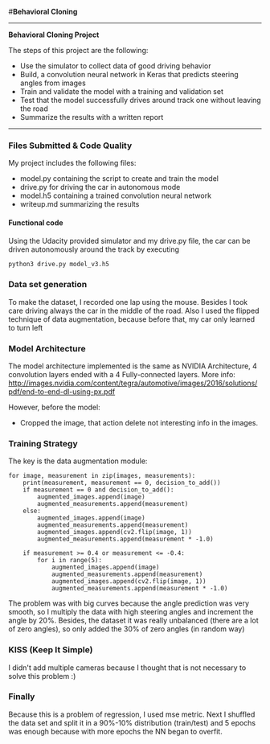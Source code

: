 #**Behavioral Cloning** 

---

**Behavioral Cloning Project**

The steps of this project are the following:
* Use the simulator to collect data of good driving behavior
* Build, a convolution neural network in Keras that predicts steering angles from images
* Train and validate the model with a training and validation set
* Test that the model successfully drives around track one without leaving the road
* Summarize the results with a written report

---
### Files Submitted & Code Quality

My project includes the following files:
* model.py containing the script to create and train the model
* drive.py for driving the car in autonomous mode
* model.h5 containing a trained convolution neural network 
* writeup.md summarizing the results

#### Functional code
Using the Udacity provided simulator and my drive.py file, the car can be driven autonomously around the track by executing 
```sh
python3 drive.py model_v3.h5
```

### Data set generation
To make the dataset, I recorded one lap using the mouse. Besides I took care driving always the car in the middle of the road. 
Also I used the flipped technique of data augmentation, because before that, my car only learned to turn left

### Model Architecture

The model architecture implemented is the same as NVIDIA Architecture, 4 convolution layers ended with a 4 Fully-connected layers. More info:  http://images.nvidia.com/content/tegra/automotive/images/2016/solutions/pdf/end-to-end-dl-using-px.pdf

However, before the model:
* Cropped the image, that action delete not interesting info in the images.


### Training Strategy

The key is the data augmentation module:
 
```
for image, measurement in zip(images, measurements):
    print(measurement, measurement == 0, decision_to_add())
    if measurement == 0 and decision_to_add():
        augmented_images.append(image)
        augmented_measurements.append(measurement)
    else:
        augmented_images.append(image)
        augmented_measurements.append(measurement)
        augmented_images.append(cv2.flip(image, 1))
        augmented_measurements.append(measurement * -1.0)

    if measurement >= 0.4 or measurement <= -0.4:
        for i in range(5):
            augmented_images.append(image)
            augmented_measurements.append(measurement)
            augmented_images.append(cv2.flip(image, 1))
            augmented_measurements.append(measurement * -1.0)
```

The problem was with big curves because the angle prediction was very smooth, so I multiply the data with high steering angles and increment the angle by 20%.
Besides, the dataset it was really unbalanced (there are a lot of zero angles), so only added the 30% of zero angles (in random way) 
        
    
### KISS (Keep It Simple)

I didn't add multiple cameras because I thought that is not necessary to solve this problem :)

### Finally
Because this is a problem of regression, I used mse metric. 
Next I shuffled the data set and split it in a 90%-10% distribution (train/test) and 5 epochs was enough because with more epochs the NN began to overfit.  
